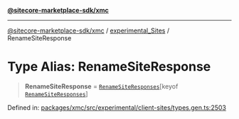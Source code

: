[**@sitecore-marketplace-sdk/xmc**](../../../../README.md)

***

[@sitecore-marketplace-sdk/xmc](../../../../README.md) / [experimental\_Sites](../README.md) / RenameSiteResponse

# Type Alias: RenameSiteResponse

> **RenameSiteResponse** = [`RenameSiteResponses`](RenameSiteResponses.md)\[keyof [`RenameSiteResponses`](RenameSiteResponses.md)\]

Defined in: [packages/xmc/src/experimental/client-sites/types.gen.ts:2503](https://github.com/Sitecore/marketplace-sdk/blob/main/packages/xmc/src/experimental/client-sites/types.gen.ts#L2503)
